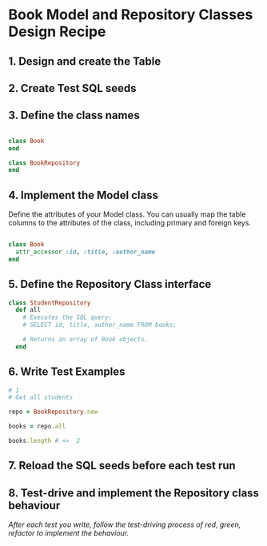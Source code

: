 # Book Model and Repository Classes Design Recipe

## 1. Design and create the Table

## 2. Create Test SQL seeds

## 3. Define the class names

```ruby

class Book
end

class BookRepository
end
```

## 4. Implement the Model class

Define the attributes of your Model class. You can usually map the table columns to the attributes of the class, including primary and foreign keys.

```ruby

class Book
  attr_accessor :id, :title, :author_name
end
```

## 5. Define the Repository Class interface

```ruby
class StudentRepository
  def all
    # Executes the SQL query:
    # SELECT id, title, author_name FROM books;

    # Returns an array of Book objects.
  end

```

## 6. Write Test Examples

```ruby
# 1
# Get all students

repo = BookRepository.new

books = repo.all

books.length # =>  2
```


## 7. Reload the SQL seeds before each test run

## 8. Test-drive and implement the Repository class behaviour

_After each test you write, follow the test-driving process of red, green, refactor to implement the behaviour._